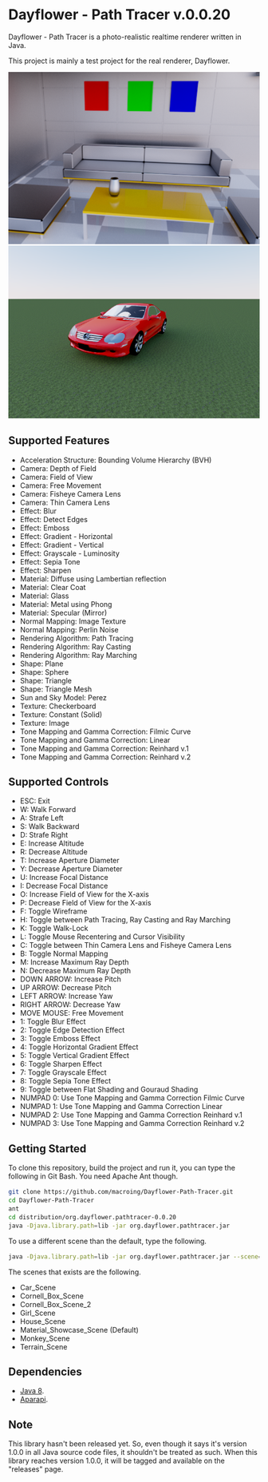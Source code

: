 Dayflower - Path Tracer v.0.0.20
================================
Dayflower - Path Tracer is a photo-realistic realtime renderer written in Java.

This project is mainly a test project for the real renderer, Dayflower.

![alt text](https://github.com/macroing/Dayflower-Path-Tracer/blob/master/images/Dayflower-Scene-1.png "Dayflower Path Tracer")
![alt text](https://github.com/macroing/Dayflower-Path-Tracer/blob/master/images/Dayflower-Scene-2.png "Dayflower Path Tracer")

Supported Features
------------------
* Acceleration Structure: Bounding Volume Hierarchy (BVH)
* Camera: Depth of Field
* Camera: Field of View
* Camera: Free Movement
* Camera: Fisheye Camera Lens
* Camera: Thin Camera Lens
* Effect: Blur
* Effect: Detect Edges
* Effect: Emboss
* Effect: Gradient - Horizontal
* Effect: Gradient - Vertical
* Effect: Grayscale - Luminosity
* Effect: Sepia Tone
* Effect: Sharpen
* Material: Diffuse using Lambertian reflection
* Material: Clear Coat
* Material: Glass
* Material: Metal using Phong
* Material: Specular (Mirror)
* Normal Mapping: Image Texture
* Normal Mapping: Perlin Noise
* Rendering Algorithm: Path Tracing
* Rendering Algorithm: Ray Casting
* Rendering Algorithm: Ray Marching
* Shape: Plane
* Shape: Sphere
* Shape: Triangle
* Shape: Triangle Mesh
* Sun and Sky Model: Perez
* Texture: Checkerboard
* Texture: Constant (Solid)
* Texture: Image
* Tone Mapping and Gamma Correction: Filmic Curve
* Tone Mapping and Gamma Correction: Linear
* Tone Mapping and Gamma Correction: Reinhard v.1
* Tone Mapping and Gamma Correction: Reinhard v.2

Supported Controls
------------------
* ESC: Exit
* W: Walk Forward
* A: Strafe Left
* S: Walk Backward
* D: Strafe Right
* E: Increase Altitude
* R: Decrease Altitude
* T: Increase Aperture Diameter
* Y: Decrease Aperture Diameter
* U: Increase Focal Distance
* I: Decrease Focal Distance
* O: Increase Field of View for the X-axis
* P: Decrease Field of View for the X-axis
* F: Toggle Wireframe
* H: Toggle between Path Tracing, Ray Casting and Ray Marching
* K: Toggle Walk-Lock
* L: Toggle Mouse Recentering and Cursor Visibility
* C: Toggle between Thin Camera Lens and Fisheye Camera Lens
* B: Toggle Normal Mapping
* M: Increase Maximum Ray Depth
* N: Decrease Maximum Ray Depth
* DOWN ARROW: Increase Pitch
* UP ARROW: Decrease Pitch
* LEFT ARROW: Increase Yaw
* RIGHT ARROW: Decrease Yaw
* MOVE MOUSE: Free Movement
* 1: Toggle Blur Effect
* 2: Toggle Edge Detection Effect
* 3: Toggle Emboss Effect
* 4: Toggle Horizontal Gradient Effect
* 5: Toggle Vertical Gradient Effect
* 6: Toggle Sharpen Effect
* 7: Toggle Grayscale Effect
* 8: Toggle Sepia Tone Effect
* 9: Toggle between Flat Shading and Gouraud Shading
* NUMPAD 0: Use Tone Mapping and Gamma Correction Filmic Curve
* NUMPAD 1: Use Tone Mapping and Gamma Correction Linear
* NUMPAD 2: Use Tone Mapping and Gamma Correction Reinhard v.1
* NUMPAD 3: Use Tone Mapping and Gamma Correction Reinhard v.2

Getting Started
---------------
To clone this repository, build the project and run it, you can type the following in Git Bash. You need Apache Ant though.
```bash
git clone https://github.com/macroing/Dayflower-Path-Tracer.git
cd Dayflower-Path-Tracer
ant
cd distribution/org.dayflower.pathtracer-0.0.20
java -Djava.library.path=lib -jar org.dayflower.pathtracer.jar
```
To use a different scene than the default, type the following.
```bash
java -Djava.library.path=lib -jar org.dayflower.pathtracer.jar --scene=SceneName
```
The scenes that exists are the following.
* Car_Scene
* Cornell_Box_Scene
* Cornell_Box_Scene_2
* Girl_Scene
* House_Scene
* Material_Showcase_Scene (Default)
* Monkey_Scene
* Terrain_Scene

Dependencies
------------
 - [Java 8](http://www.java.com).
 - [Aparapi](https://github.com/macroing/aparapi).

Note
----
This library hasn't been released yet. So, even though it says it's version 1.0.0 in all Java source code files, it shouldn't be treated as such. When this library reaches version 1.0.0, it will be tagged and available on the "releases" page.
